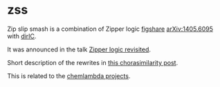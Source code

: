 # zss
Zip slip smash is a combination of Zipper logic [figshare](https://doi.org/10.6084/m9.figshare.1032660.v1)  [arXiv:1405.6095](https://arxiv.org/abs/1405.6095) with [dirIC](https://mbuliga.github.io/quinegraphs/ic-vs-chem.html#icvschem). 

It was announced in the talk [Zipper logic revisited](https://www.dropbox.com/sh/5c3xihm2mkdo5s5/AABDoNpc6K4XioJqesIy6vdma/MariusBuliga). 

Short description of the rewrites in [this chorasimilarity post](https://chorasimilarity.wordpress.com/2020/09/28/zip-slip-smash/).

This is related to the [chemlambda projects](https://chemlambda.github.io/index.html).


